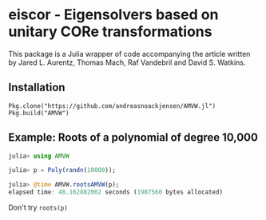 # eiscor - Eigensolvers based on unitary CORe transformations
This package is a Julia wrapper of code accompanying the article written by Jared L. Aurentz, Thomas Mach, Raf Vandebril and David S. Watkins. 

## Installation
```
Pkg.clone("https://github.com/andreasnoackjensen/AMVW.jl")
Pkg.build("AMVW")
```
## Example: Roots of a polynomial of degree 10,000
```julia
julia> using AMVW

julia> p = Poly(randn(10000));

julia> @time AMVW.rootsAMVW(p);
elapsed time: 48.162882002 seconds (1987560 bytes allocated)
```
Don't try `roots(p)`
